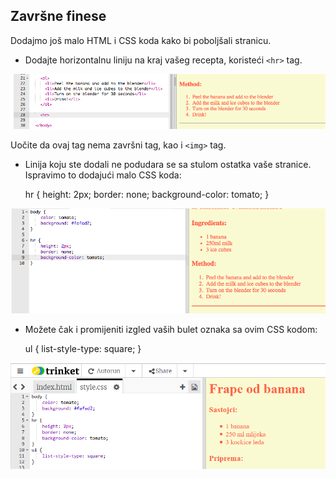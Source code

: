 ## Završne finese

Dodajmo još malo HTML i CSS koda kako bi poboljšali stranicu.

+ Dodajte horizontalnu liniju na kraj vašeg recepta, koristeći `<hr>` tag.

![screenshot](images/recipe-hr.png)

Uočite da ovaj tag nema završni tag, kao i `<img>` tag.

+ Linija koju ste dodali ne podudara se sa stulom ostatka vaše stranice. Ispravimo to dodajući malo CSS koda:

    hr {
        height: 2px;
        border: none;
        background-color: tomato;
    }
    

![screenshot](images/recipe-hr-css.png)

+ Možete čak i promijeniti izgled vaših bulet oznaka sa ovim CSS kodom:

    ul {
        list-style-type: square;
    }
    

![screenshot](images/recipe-ul-css.png)